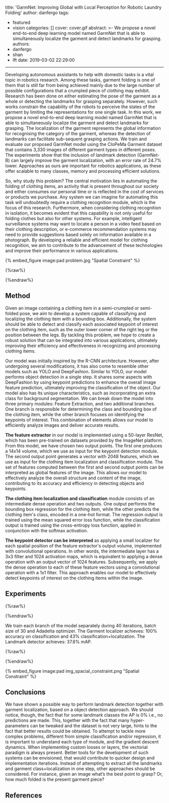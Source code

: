 title: 'GarmNet: Improving Global with Local Perception for Robotic Laundry Folding'
author: danfergo
tags:
  - featured
  - vision
categories: []
cover: cover.gif
abstract: >-
  We propose a novel end-to-end deep learning model named GarmNet that is able
  to simultaneously localize the garment and detect landmarks for grasping.
authors:
  - danfergo
  - shan
  - lft
date: 2019-03-02 22:29:00
---
Developing autonomous assistants to help with domestic tasks is a vital topic in robotics research. Among these tasks, garment folding is one of them that is still far from being achieved mainly due to the large number of possible configurations that a crumpled piece of clothing may exhibit. Research has been done on either estimating the pose of the garment as a whole or detecting the landmarks for grasping separately. However, such works constrain the capability of the robots to perceive the states of the garment by limiting the representations for one single task. In this work, we propose a novel end-to-end deep learning model named GarmNet that is able to simultaneously localize the garment and detect landmarks for grasping. The localization of the garment represents the global information for recognising the category of the garment, whereas the detection of landmarks can facilitate sub-sequent grasping actions. We train and evaluate our proposed GarmNet model using the CloPeMa Garment dataset that contains 3,330 images of different garment types in different poses. The experiments show that the inclusion of landmark detection (GarmNet-B) can largely improve the garment localization, with an error rate of 24.7% lower. Approaches as ours are important for robotics applications, as these offer scalable to many classes, memory and processing efficient solutions.

So, why study this problem? The central motivation lies in automating the folding of clothing items, an activity that is present throughout our society and either consumes our personal time or is reflected in the cost of services or products we purchase. Any system we can imagine for automating this task will undoubtedly require a clothing recognition module, which is the focus of this research.
Furthermore, when considering clothing recognition in isolation, it becomes evident that this capability is not only useful for folding clothes but also for other systems. For example, intelligent surveillance systems may want to locate a person in a video feed based on their clothing description, or e-commerce recommendation systems may need to provide suggestions based solely on information available in a photograph. By developing a reliable and efficient model for clothing recognition, we aim to contribute to the advancement of these technologies and improve their performance in various applications.


{% embed_figure image:pad problem.jpg "Spatial Constraint" %}


{%raw%}
<!--
## Background
Traditional Convolutional neural networks (CNNs) can be broken down into two main blocks: Convolutional layers, that have the goal of iteratively and hierarchically extract descriptive features from the raw image; followed by Linear (or fully connected) layers, weigh such features into a final prediction.
When examining previous works on object detection, the first and most influential is the R-CNN series, which inspired the design of our model. The R-CNN series has been improved over three papers. In the first one, the core idea of the model is defined, with the help of traditional machine learning models. In the subsequent papers, new operations and components are introduced, enabling the entire model to be viewed as a convolutional network.
A notable component is the Region Proposal Network (RPN), introduced in the third paper, Faster R-CNN. For each position in the last activation map of a set of convolutional operations, the RPN makes a set of binary predictions (classification and localization) that serve as proposals for the next stage of the model.
Another key component is the Region of Interest (RoI) pooling operation, which extracts and resizes positive proposals made by the RPN to a fixed size. These proposals are then classified in the subsequent stages of the model, and the bounding box parameters are adjusted accordingly. These innovations have greatly contributed to the development of more efficient and accurate object detection models, providing the foundation for our clothing recognition system.
However, the R-CNN model has a significant computational inefficiency due to the classification and regression being performed in two steps.
This problem is addressed in the YOLO model, which uses two outputs. The first output determines a large set of bounding boxes, each associated with a confidence score. The second output calculates a conditional probability for each cell in a predefined grid. If a positive bounding box exists for a cell, the object is considered to belong to the predicted class.
By streamlining the process and performing object detection in a single step, the YOLO model significantly improves computational efficiency while maintaining high accuracy. This approach has influenced the design of our clothing recognition model, allowing it to effectively analyze images and deliver accurate results in a more efficient manner.
Another work, specifically focused on clothing item recognition, is DeepFashion. This model not only uses the image itself but also incorporates meta-information to determine the keypoints of interest (without considering the class) of the clothing item, its class, and additional attributes related to the type of clothing, material, and context of use.
DeepFashion is similar to the R-CNN model in that it has intermediate proposals without considering their specific class. However, in this model, these proposals are used to feed a final component that doesn't classify them but instead determines the class and attributes of the clothing item.
Additionally, this model includes a third branch used to determine global features of the image. By combining these approaches, DeepFashion achieves a more comprehensive understanding of clothing items in images, allowing it to accurately recognize and process various types of garments and their associated attributes.
-->
{%endraw%}

## Method 

Given an image containing a clothing item in a semi-crumpled or semi-folded pose, we aim to develop a system capable of classifying and localizing the clothing item with a bounding box. Additionally, the system should be able to detect and classify each associated keypoint of interest on the clothing item, such as the outer lower corner of the right leg or the position between the legs. By tackling this problem, we hope to create a robust solution that can be integrated into various applications, ultimately improving their efficiency and effectiveness in recognizing and processing clothing items.


Our model was initially inspired by the R-CNN architecture. However, after undergoing several modifications, it has also come to resemble other models such as YOLO and DeepFashion. Similar to YOLO, our model performs object detection in a single step. It shares some aspects with DeepFashion by using keypoint predictions to enhance the overall image feature prediction, ultimately improving the classification of the object. Our model also has its unique characteristics, such as incorporating an extra class for background segmentation. We can break down the model into three primary modules: Feature Extraction, and two additional branches. One branch is responsible for determining the class and bounding box of the clothing item, while the other branch focuses on identifying the keypoints of interest. This combination of elements allows our model to efficiently analyze images and deliver accurate results. 

**The feature extractor** in our model is implemented using a 50-layer ResNet, which has been pre-trained on datasets provided by the ImageNet platform. From this model, we have chosen two output points. The first one produces a 14x14 volume, which we use as input for the keypoint detection module. The second output point generates a vector with 2048 features, which we use as input for the clothing item localization and classification module. The set of features computed between the first and second output points can be interpreted as global features of the image. This allows our model to effectively analyze the overall structure and content of the image, contributing to its accuracy and efficiency in detecting objects and keypoints.


**The clothing item localization and classification** module consists of an intermediate dense operation and two outputs. One output performs the bounding box regression for the clothing item, while the other predicts the clothing item's class, encoded in a one-hot format. The regression output is trained using the mean squared error loss function, while the classification output is trained using the cross-entropy loss function, applied in conjunction with the softmax activation.

**The keypoint detector can be interpreted** as applying a small localizer for each spatial position of the feature extractor's output volume, implemented with convolutional operations. In other words, the intermediate layer has a 3x3 filter and 1024 activation maps, which is equivalent to applying a dense operation with an output vector of 1024 features. Subsequently, we apply the dense operation to each of these feature vectors using a convolutional operation with a 1x1 filter. This approach enables our model to effectively detect keypoints of interest on the clothing items within the image.




## Experiments

{%raw%}
<!-- 
Accuracy is the percentage of correct predictions. When considering accuracy for object localization the IoU is also considered i.e., must be higher than 50%.
mean Average Precision is (related to) the area under the precision-recall curve. The curve is defined by computing the precision and recall each rank level. A confidence value for each proposal is required, to sort the proposals. IoU of 50% is also applied.

Baseline.
-->
{%endraw%}



We train each branch of the model separately during 40 iterations, batch size of 30 and Adadelta optimizer. The Garment localizer achieves: 100% accuracy on classification and 43% classification+localization. The Landmark detector achieves: 37.8% mAP.



{%raw%}
<!-- 
Firstly, we wanted to take advantage of the fact that there is only one class of keypoints of interest per image. In other words, if we can use cross-entropy loss along the depth dimension because, given the softmax activation, these features follow a probabilistic distribution, we can also assume that there is a spatial probabilistic distribution if we apply softmax spatially as well. With this approach, we aimed to reduce the space of possible solutions. However, the mean Average Precision (mAP) dropped from 37.8% to 35.7%. This result indicates that while the proposed method aimed to improve the model's performance, it did not produce the desired outcome. Further experimentation and modifications may be needed to achieve better results in detecting and recognizing clothing items and their associated keypoints.
In a second experiment, we introduced the features of the activation maps from the last layer of the keypoints detector into the module for localization and classification of the clothing items' keypoints. This was achieved by flattening the output volume of the keypoints detector and concatenating the resulting vector with the output vector from the intermediate dense operation of the clothing item localizer. As a consequence, the classification and localization accuracy improved significantly from 43% to 82%. This result demonstrates that incorporating the keypoints detector's activation maps into the localization and classification module can greatly enhance the model's performance in identifying and locating clothing items and their associated keypoints.
-->
{%endraw%}

{% embed_figure image:pad img_spacial_constraint.png "Spatial Constraint" %}

## Conclusions
We have shown a possible way to perform landmark detection together with garment localization, based on a object detection approach. We should notice, though, the fact that for some landmark classes the AP is 0% i.e., no predictions are made. This, together with the fact that many hyper-parameters can be tweaked and the dataset is not very large, hints  to the fact that better results could be obtained. To attempt to tackle more complex problems, different from simple classification and/or regression, it is important to understand each type of module, and the gradient descent dynamics. When implementing custom losses or layers,  the vectorial paradigm is always present. Better tools for the development of such systems can be envisioned, that would contribute to quicker design and implementation iterations. Instead of attempting to extract all the landmarks and garment class+localization in one step, other approaches should be considered. For instance, given an image what’s the best point to grasp? Or, how much folded is the present garment piece?

## References
[^1]: GarmNet: Improving Global with Local Perception for Robotic Laundry Folding, TAROS 2019, **[arxiv]([https://arxiv.org/abs/1907.00408])**
[^2]: Detecting garment and its landmarks MSc dissertation, 2017-07-18. **[UP Open Repository](https://hdl.handle.net/10216/107701)**